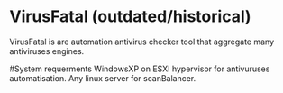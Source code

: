 # VirusFatal (outdated/historical)

VirusFatal is are automation antivirus checker tool that aggregate many antiviruses engines.


#System requerments
WindowsXP on ESXI hypervisor for antivuruses automatisation.
Any linux server for scanBalancer.


